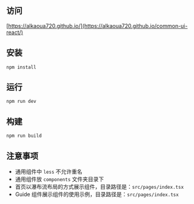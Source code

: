 ## 访问

[https://alkaoua720.github.io/](https://alkaoua720.github.io/common-ui-react/)

## 安装

```
npm install
```

## 运行

```
npm run dev
```

## 构建

```
npm run build
```

## 注意事项

- 通用组件中 `less` 不允许重名
- 通用组件放 `components` 文件夹目录下
- 首页以瀑布流布局的方式展示组件，目录路径是：`src/pages/index.tsx`
- Guide 组件展示组件的使用示例，目录路径是：`src/pages/index.tsx`
